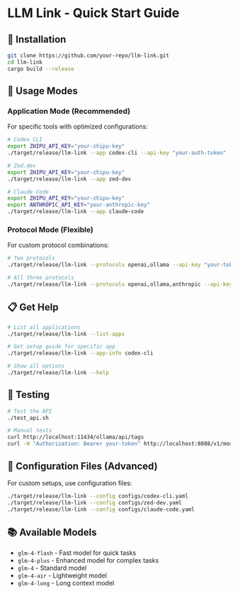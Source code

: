 # LLM Link - Quick Start Guide

## 🚀 Installation

```bash
git clone https://github.com/your-repo/llm-link.git
cd llm-link
cargo build --release
```

## 🎯 Usage Modes

### Application Mode (Recommended)

For specific tools with optimized configurations:

```bash
# Codex CLI
export ZHIPU_API_KEY="your-zhipu-key"
./target/release/llm-link --app codex-cli --api-key "your-auth-token"

# Zed.dev
export ZHIPU_API_KEY="your-zhipu-key"
./target/release/llm-link --app zed-dev

# Claude Code
export ZHIPU_API_KEY="your-zhipu-key"
export ANTHROPIC_API_KEY="your-anthropic-key"
./target/release/llm-link --app claude-code
```

### Protocol Mode (Flexible)

For custom protocol combinations:

```bash
# Two protocols
./target/release/llm-link --protocols openai,ollama --api-key "your-token"

# All three protocols
./target/release/llm-link --protocols openai,ollama,anthropic --api-key "your-token"
```

## 📋 Get Help

```bash
# List all applications
./target/release/llm-link --list-apps

# Get setup guide for specific app
./target/release/llm-link --app-info codex-cli

# Show all options
./target/release/llm-link --help
```

## 🧪 Testing

```bash
# Test the API
./test_api.sh

# Manual tests
curl http://localhost:11434/ollama/api/tags
curl -H "Authorization: Bearer your-token" http://localhost:8088/v1/models
```

## 🔧 Configuration Files (Advanced)

For custom setups, use configuration files:

```bash
./target/release/llm-link --config configs/codex-cli.yaml
./target/release/llm-link --config configs/zed-dev.yaml
./target/release/llm-link --config configs/claude-code.yaml
```

## 📚 Available Models

- `glm-4-flash` - Fast model for quick tasks
- `glm-4-plus` - Enhanced model for complex tasks
- `glm-4` - Standard model
- `glm-4-air` - Lightweight model
- `glm-4-long` - Long context model
